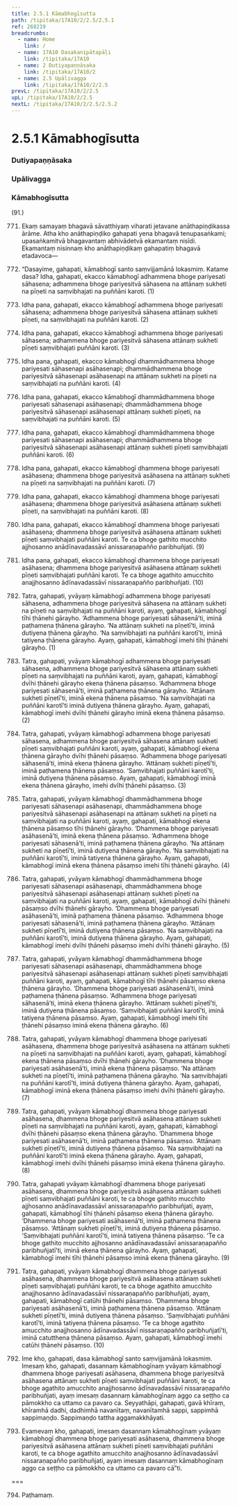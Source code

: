 ```yaml
---
title: 2.5.1 Kāmabhogīsutta
path: /tipitaka/17A10/2/2.5/2.5.1
ref: 268219
breadcrumbs:
  - name: Home
    link: /
  - name: 17A10 Dasakanipātapāḷi
    link: /tipitaka/17A10
  - name: 2 Dutiyapaṇṇāsaka
    link: /tipitaka/17A10/2
  - name: 2.5 Upālivagga
    link: /tipitaka/17A10/2/2.5
prevL: /tipitaka/17A10/2/2.5
upL: /tipitaka/17A10/2/2.5
nextL: /tipitaka/17A10/2/2.5/2.5.2
---
```


# 2.5.1 Kāmabhogīsutta

### Dutiyapaṇṇāsaka

### Upālivagga

### Kāmabhogīsutta

(91.)

771. Ekaṃ samayaṃ bhagavā sāvatthiyaṃ viharati jetavane anāthapiṇḍikassa ārāme. Atha kho anāthapiṇḍiko gahapati yena bhagavā tenupasaṅkami; upasaṅkamitvā bhagavantaṃ abhivādetvā ekamantaṃ nisīdi. Ekamantaṃ nisinnaṃ kho anāthapiṇḍikaṃ gahapatiṃ bhagavā etadavoca—

772. “Dasayime, gahapati, kāmabhogī santo saṃvijjamānā lokasmiṃ. Katame dasa? Idha, gahapati, ekacco kāmabhogī adhammena bhoge pariyesati sāhasena; adhammena bhoge pariyesitvā sāhasena na attānaṃ sukheti na pīṇeti na saṃvibhajati na puññāni karoti. (1)

773. Idha pana, gahapati, ekacco kāmabhogī adhammena bhoge pariyesati sāhasena; adhammena bhoge pariyesitvā sāhasena attānaṃ sukheti pīṇeti, na saṃvibhajati na puññāni karoti. (2)

774. Idha pana, gahapati, ekacco kāmabhogī adhammena bhoge pariyesati sāhasena; adhammena bhoge pariyesitvā sāhasena attānaṃ sukheti pīṇeti saṃvibhajati puññāni karoti. (3)

775. Idha pana, gahapati, ekacco kāmabhogī dhammādhammena bhoge pariyesati sāhasenapi asāhasenapi; dhammādhammena bhoge pariyesitvā sāhasenapi asāhasenapi na attānaṃ sukheti na pīṇeti na saṃvibhajati na puññāni karoti. (4)

776. Idha pana, gahapati, ekacco kāmabhogī dhammādhammena bhoge pariyesati sāhasenapi asāhasenapi; dhammādhammena bhoge pariyesitvā sāhasenapi asāhasenapi attānaṃ sukheti pīṇeti, na saṃvibhajati na puññāni karoti. (5)

777. Idha pana, gahapati, ekacco kāmabhogī dhammādhammena bhoge pariyesati sāhasenapi asāhasenapi; dhammādhammena bhoge pariyesitvā sāhasenapi asāhasenapi attānaṃ sukheti pīṇeti saṃvibhajati puññāni karoti. (6)

778. Idha pana, gahapati, ekacco kāmabhogī dhammena bhoge pariyesati asāhasena; dhammena bhoge pariyesitvā asāhasena na attānaṃ sukheti na pīṇeti na saṃvibhajati na puññāni karoti. (7)

779. Idha pana, gahapati, ekacco kāmabhogī dhammena bhoge pariyesati asāhasena; dhammena bhoge pariyesitvā asāhasena attānaṃ sukheti pīṇeti, na saṃvibhajati na puññāni karoti. (8)

780. Idha pana, gahapati, ekacco kāmabhogī dhammena bhoge pariyesati asāhasena; dhammena bhoge pariyesitvā asāhasena attānaṃ sukheti pīṇeti saṃvibhajati puññāni karoti. Te ca bhoge gathito mucchito ajjhosanno anādīnavadassāvī anissaraṇapañño paribhuñjati. (9)

781. Idha pana, gahapati, ekacco kāmabhogī dhammena bhoge pariyesati asāhasena; dhammena bhoge pariyesitvā asāhasena attānaṃ sukheti pīṇeti saṃvibhajati puññāni karoti. Te ca bhoge agathito amucchito anajjhosanno ādīnavadassāvī nissaraṇapañño paribhuñjati. (10)

782. Tatra, gahapati, yvāyaṃ kāmabhogī adhammena bhoge pariyesati sāhasena, adhammena bhoge pariyesitvā sāhasena na attānaṃ sukheti na pīṇeti na saṃvibhajati na puññāni karoti, ayaṃ, gahapati, kāmabhogī tīhi ṭhānehi gārayho. ‘Adhammena bhoge pariyesati sāhasenā’ti, iminā paṭhamena ṭhānena gārayho. ‘Na attānaṃ sukheti na pīṇetī’ti, iminā dutiyena ṭhānena gārayho. ‘Na saṃvibhajati na puññāni karotī’ti, iminā tatiyena ṭhānena gārayho. Ayaṃ, gahapati, kāmabhogī imehi tīhi ṭhānehi gārayho. (1)

783. Tatra, gahapati, yvāyaṃ kāmabhogī adhammena bhoge pariyesati sāhasena, adhammena bhoge pariyesitvā sāhasena attānaṃ sukheti pīṇeti na saṃvibhajati na puññāni karoti, ayaṃ, gahapati, kāmabhogī dvīhi ṭhānehi gārayho ekena ṭhānena pāsaṃso. ‘Adhammena bhoge pariyesati sāhasenā’ti, iminā paṭhamena ṭhānena gārayho. ‘Attānaṃ sukheti pīṇetī’ti, iminā ekena ṭhānena pāsaṃso. ‘Na saṃvibhajati na puññāni karotī’ti iminā dutiyena ṭhānena gārayho. Ayaṃ, gahapati, kāmabhogī imehi dvīhi ṭhānehi gārayho iminā ekena ṭhānena pāsaṃso. (2)

784. Tatra, gahapati, yvāyaṃ kāmabhogī adhammena bhoge pariyesati sāhasena, adhammena bhoge pariyesitvā sāhasena attānaṃ sukheti pīṇeti saṃvibhajati puññāni karoti, ayaṃ, gahapati, kāmabhogī ekena ṭhānena gārayho dvīhi ṭhānehi pāsaṃso. ‘Adhammena bhoge pariyesati sāhasenā’ti, iminā ekena ṭhānena gārayho. ‘Attānaṃ sukheti pīṇetī’ti, iminā paṭhamena ṭhānena pāsaṃso. ‘Saṃvibhajati puññāni karotī’ti, iminā dutiyena ṭhānena pāsaṃso. Ayaṃ, gahapati, kāmabhogī iminā ekena ṭhānena gārayho, imehi dvīhi ṭhānehi pāsaṃso. (3)

785. Tatra, gahapati, yvāyaṃ kāmabhogī dhammādhammena bhoge pariyesati sāhasenapi asāhasenapi, dhammādhammena bhoge pariyesitvā sāhasenapi asāhasenapi na attānaṃ sukheti na pīṇeti na saṃvibhajati na puññāni karoti, ayaṃ, gahapati, kāmabhogī ekena ṭhānena pāsaṃso tīhi ṭhānehi gārayho. ‘Dhammena bhoge pariyesati asāhasenā’ti, iminā ekena ṭhānena pāsaṃso. ‘Adhammena bhoge pariyesati sāhasenā’ti, iminā paṭhamena ṭhānena gārayho. ‘Na attānaṃ sukheti na pīṇetī’ti, iminā dutiyena ṭhānena gārayho. ‘Na saṃvibhajati na puññāni karotī’ti, iminā tatiyena ṭhānena gārayho. Ayaṃ, gahapati, kāmabhogī iminā ekena ṭhānena pāsaṃso imehi tīhi ṭhānehi gārayho. (4)

786. Tatra, gahapati, yvāyaṃ kāmabhogī dhammādhammena bhoge pariyesati sāhasenapi asāhasenapi, dhammādhammena bhoge pariyesitvā sāhasenapi asāhasenapi attānaṃ sukheti pīṇeti na saṃvibhajati na puññāni karoti, ayaṃ, gahapati, kāmabhogī dvīhi ṭhānehi pāsaṃso dvīhi ṭhānehi gārayho. ‘Dhammena bhoge pariyesati asāhasenā’ti, iminā paṭhamena ṭhānena pāsaṃso. ‘Adhammena bhoge pariyesati sāhasenā’ti, iminā paṭhamena ṭhānena gārayho. ‘Attānaṃ sukheti pīṇetī’ti, iminā dutiyena ṭhānena pāsaṃso. ‘Na saṃvibhajati na puññāni karotī’ti, iminā dutiyena ṭhānena gārayho. Ayaṃ, gahapati, kāmabhogī imehi dvīhi ṭhānehi pāsaṃso imehi dvīhi ṭhānehi gārayho. (5)

787. Tatra, gahapati, yvāyaṃ kāmabhogī dhammādhammena bhoge pariyesati sāhasenapi asāhasenapi, dhammādhammena bhoge pariyesitvā sāhasenapi asāhasenapi attānaṃ sukheti pīṇeti saṃvibhajati puññāni karoti, ayaṃ, gahapati, kāmabhogī tīhi ṭhānehi pāsaṃso ekena ṭhānena gārayho. ‘Dhammena bhoge pariyesati asāhasenā’ti, iminā paṭhamena ṭhānena pāsaṃso. ‘Adhammena bhoge pariyesati sāhasenā’ti, iminā ekena ṭhānena gārayho. ‘Attānaṃ sukheti pīṇetī’ti, iminā dutiyena ṭhānena pāsaṃso. ‘Saṃvibhajati puññāni karotī’ti, iminā tatiyena ṭhānena pāsaṃso. Ayaṃ, gahapati, kāmabhogī imehi tīhi ṭhānehi pāsaṃso iminā ekena ṭhānena gārayho. (6)

788. Tatra, gahapati, yvāyaṃ kāmabhogī dhammena bhoge pariyesati asāhasena, dhammena bhoge pariyesitvā asāhasena na attānaṃ sukheti na pīṇeti na saṃvibhajati na puññāni karoti, ayaṃ, gahapati, kāmabhogī ekena ṭhānena pāsaṃso dvīhi ṭhānehi gārayho. ‘Dhammena bhoge pariyesati asāhasenā’ti, iminā ekena ṭhānena pāsaṃso. ‘Na attānaṃ sukheti na pīṇetī’ti, iminā paṭhamena ṭhānena gārayho. ‘Na saṃvibhajati na puññāni karotī’ti, iminā dutiyena ṭhānena gārayho. Ayaṃ, gahapati, kāmabhogī iminā ekena ṭhānena pāsaṃso imehi dvīhi ṭhānehi gārayho. (7)

789. Tatra, gahapati, yvāyaṃ kāmabhogī dhammena bhoge pariyesati asāhasena, dhammena bhoge pariyesitvā asāhasena attānaṃ sukheti pīṇeti na saṃvibhajati na puññāni karoti, ayaṃ, gahapati, kāmabhogī dvīhi ṭhānehi pāsaṃso ekena ṭhānena gārayho. ‘Dhammena bhoge pariyesati asāhasenā’ti, iminā paṭhamena ṭhānena pāsaṃso. ‘Attānaṃ sukheti pīṇetī’ti, iminā dutiyena ṭhānena pāsaṃso. ‘Na saṃvibhajati na puññāni karotī’ti iminā ekena ṭhānena gārayho. Ayaṃ, gahapati, kāmabhogī imehi dvīhi ṭhānehi pāsaṃso iminā ekena ṭhānena gārayho. (8)

790. Tatra, gahapati yvāyaṃ kāmabhogī dhammena bhoge pariyesati asāhasena, dhammena bhoge pariyesitvā asāhasena attānaṃ sukheti pīṇeti saṃvibhajati puññāni karoti, te ca bhoge gathito mucchito ajjhosanno anādīnavadassāvī anissaraṇapañño paribhuñjati, ayaṃ, gahapati, kāmabhogī tīhi ṭhānehi pāsaṃso ekena ṭhānena gārayho. ‘Dhammena bhoge pariyesati asāhasenā’ti, iminā paṭhamena ṭhānena pāsaṃso. ‘Attānaṃ sukheti pīṇetī’ti, iminā dutiyena ṭhānena pāsaṃso. ‘Saṃvibhajati puññāni karotī’ti, iminā tatiyena ṭhānena pāsaṃso. ‘Te ca bhoge gathito mucchito ajjhosanno anādīnavadassāvī anissaraṇapañño paribhuñjatī’ti, iminā ekena ṭhānena gārayho. Ayaṃ, gahapati, kāmabhogī imehi tīhi ṭhānehi pāsaṃso iminā ekena ṭhānena gārayho. (9)

791. Tatra, gahapati, yvāyaṃ kāmabhogī dhammena bhoge pariyesati asāhasena, dhammena bhoge pariyesitvā asāhasena attānaṃ sukheti pīṇeti saṃvibhajati puññāni karoti, te ca bhoge agathito amucchito anajjhosanno ādīnavadassāvī nissaraṇapañño paribhuñjati, ayaṃ, gahapati, kāmabhogī catūhi ṭhānehi pāsaṃso. ‘Dhammena bhoge pariyesati asāhasenā’ti, iminā paṭhamena ṭhānena pāsaṃso. ‘Attānaṃ sukheti pīṇetī’ti, iminā dutiyena ṭhānena pāsaṃso. ‘Saṃvibhajati puññāni karotī’ti, iminā tatiyena ṭhānena pāsaṃso. ‘Te ca bhoge agathito amucchito anajjhosanno ādīnavadassāvī nissaraṇapañño paribhuñjatī’ti, iminā catutthena ṭhānena pāsaṃso. Ayaṃ, gahapati, kāmabhogī imehi catūhi ṭhānehi pāsaṃso. (10)

792. Ime kho, gahapati, dasa kāmabhogī santo saṃvijjamānā lokasmiṃ. Imesaṃ kho, gahapati, dasannaṃ kāmabhogīnaṃ yvāyaṃ kāmabhogī dhammena bhoge pariyesati asāhasena, dhammena bhoge pariyesitvā asāhasena attānaṃ sukheti pīṇeti saṃvibhajati puññāni karoti, te ca bhoge agathito amucchito anajjhosanno ādīnavadassāvī nissaraṇapañño paribhuñjati, ayaṃ imesaṃ dasannaṃ kāmabhogīnaṃ aggo ca seṭṭho ca pāmokkho ca uttamo ca pavaro ca. Seyyathāpi, gahapati, gavā khīraṃ, khīramhā dadhi, dadhimhā navanītaṃ, navanītamhā sappi, sappimhā sappimaṇḍo. Sappimaṇḍo tattha aggamakkhāyati.

793. Evamevaṃ kho, gahapati, imesaṃ dasannaṃ kāmabhogīnaṃ yvāyaṃ kāmabhogī dhammena bhoge pariyesati asāhasena, dhammena bhoge pariyesitvā asāhasena attānaṃ sukheti pīṇeti saṃvibhajati puññāni karoti, te ca bhoge agathito amucchito anajjhosanno ādīnavadassāvī nissaraṇapañño paribhuñjati, ayaṃ imesaṃ dasannaṃ kāmabhogīnaṃ aggo ca seṭṭho ca pāmokkho ca uttamo ca pavaro cā”ti.

===

794. Paṭhamaṃ.




